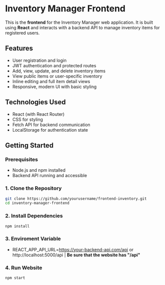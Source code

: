 # Inventory Manager Frontend

This is the **frontend** for the Inventory Manager web application. It is built using **React** and interacts with a backend API to manage inventory items for registered users.

##  Features

- User registration and login
- JWT authentication and protected routes
- Add, view, update, and delete inventory items
- View public items or user-specific inventory
- Inline editing and full item detail views
-  Responsive, modern UI with basic styling

## Technologies Used

- React (with React Router)
- CSS for styling
- Fetch API for backend communication
- LocalStorage for authentication state

## Getting Started

### Prerequisites

- Node.js and npm installed
- Backend API running and accessible



### 1. Clone the Repository

```bash
git clone https://github.com/yourusername/frontend-inventory.git
cd inventory-manager-frontend
```

### 2. Install Dependencies
```bash
npm install
```

### 3. Enviroment Variable
- REACT_APP_API_URL=https://your-backend-api.com/api or http://localhost:5000/api | **Be sure that the website has "/api"**

### 4. Run Website
```bash
npm start
```
